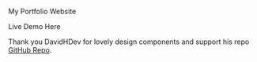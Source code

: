 My Portfolio Website

Live Demo Here


Thank you DavidHDev for lovely design components and support his repo [GitHub Repo](https://github.com/DavidHDev/react-bits).
